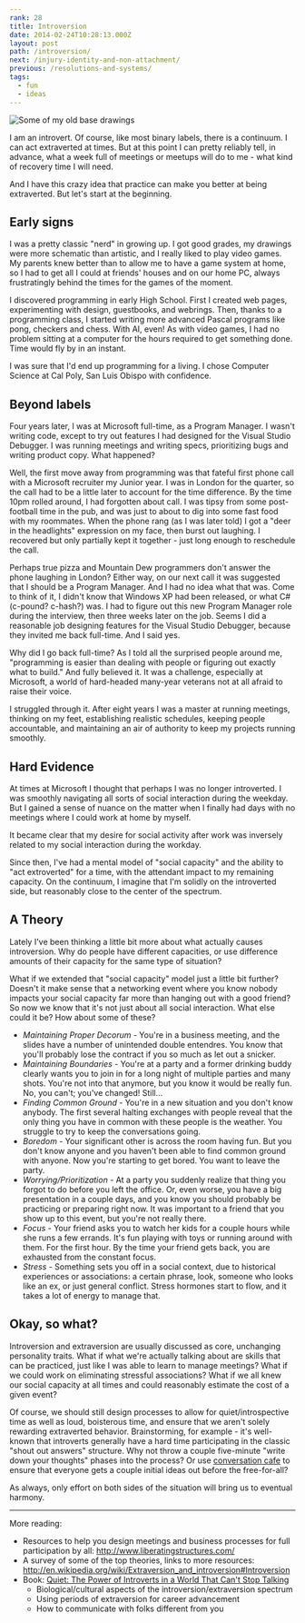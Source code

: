 ```yaml
---
rank: 28
title: Introversion
date: 2014-02-24T10:28:13.000Z
layout: post
path: /introversion/
next: /injury-identity-and-non-attachment/
previous: /resolutions-and-systems/
tags:
  - fun
  - ideas
---
```


![Some of my old base drawings](https://static.sinap.ps/blog/2014/Feb/base_drawings.jpg)

I am an introvert. Of course, like most binary labels, there is a continuum. I can act extraverted at times. But at this point I can pretty reliably tell, in advance, what a week full of meetings or meetups will do to me - what kind of recovery time I will need.

And I have this crazy idea that practice can make you better at being extraverted. But let's start at the beginning.

<div class='fold'></div>

## Early signs

I was a pretty classic "nerd" in growing up. I got good grades, my drawings were more schematic than artistic, and I really liked to play video games. My parents knew better than to allow me to have a game system at home, so I had to get all I could at friends' houses and on our home PC, always frustratingly behind the times for the games of the moment.

I discovered programming in early High School. First I created web pages, experimenting with design, guestbooks, and webrings. Then, thanks to a programming class, I started writing more advanced Pascal programs like pong, checkers and chess. With AI, even! As with video games, I had no problem sitting at a computer for the hours required to get something done. Time would fly by in an instant.

I was sure that I'd end up programming for a living. I chose Computer Science at Cal Poly, San Luis Obispo with confidence.

## Beyond labels

Four years later, I was at Microsoft full-time, as a Program Manager. I wasn't writing code, except to try out features I had designed for the Visual Studio Debugger. I was running meetings and writing specs, prioritizing bugs and writing product copy. What happened?

Well, the first move away from programming was that fateful first phone call with a Microsoft recruiter my Junior year. I was in London for the quarter, so the call had to be a little later to account for the time difference. By the time 10pm rolled around, I had forgotten about call. I was tipsy from some post-football time in the pub, and was just to about to dig into some fast food with my roommates. When the phone rang (as I was later told) I got a "deer in the headlights" expression on my face, then burst out laughing. I recovered but only partially kept it together - just long enough to reschedule the call.

Perhaps true pizza and Mountain Dew programmers don't answer the phone laughing in London? Either way, on our next call it was suggested that I should be a Program Manager. And I had no idea what that was. Come to think of it, I didn't know that Windows XP had been released, or what C# (c-pound? c-hash?) was. I had to figure out this new Program Manager role during the interview, then three weeks later on the job. Seems I did a reasonable job designing features for the Visual Studio Debugger, because they invited me back full-time. And I said yes.

Why did I go back full-time? As I told all the surprised people around me, "programming is easier than dealing with people or figuring out exactly what to build." And fully believed it. It was a challenge, especially at Microsoft, a world of hard-headed many-year veterans not at all afraid to raise their voice.

I struggled through it. After eight years I was a master at running meetings, thinking on my feet, establishing realistic schedules, keeping people accountable, and maintaining an air of authority to keep my projects running smoothly.

## Hard Evidence

At times at Microsoft I thought that perhaps I was no longer introverted. I was smoothly navigating all sorts of social interaction during the weekday. But I gained a sense of nuance on the matter when I finally had days with no meetings where I could work at home by myself.

It became clear that my desire for social activity after work was inversely related to my social interaction during the workday.

Since then, I've had a mental model of "social capacity" and the ability to "act extroverted" for a time, with the attendant impact to my remaining capacity. On the continuum, I imagine that I'm solidly on the introverted side, but reasonably close to the center of the spectrum.

## A Theory

Lately I've been thinking a little bit more about what actually causes introversion. Why do people have different capacities, or use difference amounts of their capacity for the same type of situation?

What if we extended that "social capacity" model just a little bit further? Doesn't it make sense that a networking event where you know nobody impacts your social capacity far more than hanging out with a good friend? So now we know that it's not just about all social interaction. What else could it be? How about some of these?

* _Maintaining Proper Decorum_ - You're in a business meeting, and the slides have a number of unintended double entendres. You know that you'll probably lose the contract if you so much as let out a snicker.
* _Maintaining Boundaries_ - You're at a party and a former drinking buddy clearly wants you to join in for a long night of multiple parties and many shots. You're not into that anymore, but you know it would be really fun. No, you can't; you've changed! Still...
* _Finding Common Ground_ - You're in a new situation and you don't know anybody. The first several halting exchanges with people reveal that the only thing you have in common with these people is the weather. You struggle to try to keep the conversations going.
* _Boredom_ - Your significant other is across the room having fun. But you don't know anyone and you haven't been able to find common ground with anyone. Now you're starting to get bored. You want to leave the party.
* _Worrying/Prioritization_ - At a party you suddenly realize that thing you forgot to do before you left the office. Or, even worse, you have a big presentation in a couple days, and you know you should probably be practicing or preparing right now. It was important to a friend that you show up to this event, but you're not really there.
* _Focus_ - Your friend asks you to watch her kids for a couple hours while she runs a few errands. It's fun playing with toys or running around with them. For the first hour. By the time your friend gets back, you are exhausted from the constant focus.
* _Stress_ - Something sets you off in a social context, due to historical experiences or associations: a certain phrase, look, someone who looks like an ex, or just general conflict. Stress hormones start to flow, and it takes a lot of energy to manage that.

## Okay, so what?

Introversion and extraversion are usually discussed as core, unchanging personality traits. What if what we're actually talking about are skills that can be practiced, just like I was able to learn to manage meetings? What if we could work on eliminating stressful associations? What if we all knew our social capacity at all times and could reasonably estimate the cost of a given event?

Of course, we should still design processes to allow for quiet/introspective time as well as loud, boisterous time, and ensure that we aren't solely rewarding extraverted behavior. Brainstorming, for example - it's well-known that introverts generally have a hard time participating in the classic "shout out answers" structure. Why not throw a couple five-minute "write down your thoughts" phases into the process? Or use [conversation cafe](http://www.liberatingstructures.com/17-conversation-cafe/) to ensure that everyone gets a couple initial ideas out before the free-for-all?

As always, only effort on both sides of the situation will bring us to eventual harmony.

---

More reading:

* Resources to help you design meetings and business processes for full participation by all: http://www.liberatingstructures.com/
* A survey of some of the top theories, links to more resources: http://en.wikipedia.org/wiki/Extraversion_and_introversion#Introversion
* Book: [Quiet: The Power of Introverts in a World That Can't Stop Talking](http://www.amazon.com/Quiet-Power-Introverts-World-Talking/dp/0307352153)
	* Biological/cultural aspects of the introversion/extraversion spectrum
	* Using periods of extraversion for career advancement
	* How to communicate with folks different from you
